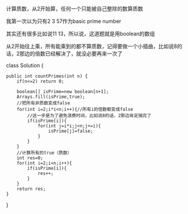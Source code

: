 计算质数，从2开始算，任何一个只能被自己整除的数算质数

我第一次以为只有2 3 57作为basic prime number

其实还有很多比如说11 13，所以说，这道题就是用boolean的数组

从2开始往上乘，所有能乘到的都不算质数，记得要做一个小插曲，比如说8的话，2那边的倍数已经解决了，就没必要再来一次了

class Solution {

    public int countPrimes(int n) {
        if(n<=2) return 0;
        
        boolean[] isPrime=new boolean[n+1];
        Arrays.fill(isPrime,true);
        //把所有非质数变成false
        for(int i=2;i*i<n;i++){//所有i的倍数都变成false
            //这一步是为了避免浪费时间，比如说8的话，2那边肯定搞完了
            if(isPrime[i]){
                for(int j=i*i;j<n;j+=i){
                    isPrime[j]=false;
                }
            }
        }
        //计算所有的true（质数）
        int res=0;
        for(int i=2;i<n;i++){
            if(isPrime[i]){
                res++;
            }
        }
        return res;
    }
}
